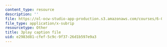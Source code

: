 ```yaml
---
content_type: resource
description: ''
file: https://ol-ocw-studio-app-production.s3.amazonaws.com/courses/6-042j-mathematics-for-computer-science-fall-2010/e2983d81cfef5c9c9f3726d1b597e9a3_X9eErxRjQEI.vtt
file_type: application/x-subrip
resourcetype: Other
title: 3play caption file
uid: e2983d81-cfef-5c9c-9f37-26d1b597e9a3
---
```

